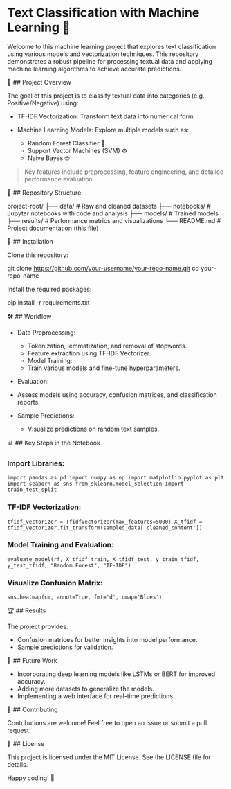 # Text Classification with Machine Learning 🚀

Welcome to this machine learning project that explores text classification using various models and vectorization techniques. This repository demonstrates a robust pipeline for processing textual data and applying machine learning algorithms to achieve accurate predictions.

📝 ## Project Overview

The goal of this project is to classify textual data into categories (e.g., Positive/Negative) using:

- TF-IDF Vectorization: Transform text data into numerical form.

- Machine Learning Models: Explore multiple models such as:
    - Random Forest Classifier 🌲
    - Support Vector Machines (SVM) ⚙️
    - Naive Bayes 🤓

> Key features include preprocessing, feature engineering, and detailed performance evaluation.

📂 ## Repository Structure

project-root/
├── data/                   # Raw and cleaned datasets
├── notebooks/              # Jupyter notebooks with code and analysis
├── models/                 # Trained models
├── results/                # Performance metrics and visualizations
└── README.md               # Project documentation (this file)

🔧 ## Installation

Clone this repository:

git clone https://github.com/your-username/your-repo-name.git
cd your-repo-name

Install the required packages:

pip install -r requirements.txt

🛠️ ## Workflow

- Data Preprocessing:
  - Tokenization, lemmatization, and removal of stopwords.
  - Feature extraction using TF-IDF Vectorizer.
  - Model Training:
  - Train various models and fine-tune hyperparameters.

- Evaluation:
-   Assess models using accuracy, confusion matrices, and classification reports.

- Sample Predictions:
  - Visualize predictions on random text samples.

📊 ## Key Steps in the Notebook

### Import Libraries:

`import pandas as pd
import numpy as np
import matplotlib.pyplot as plt
import seaborn as sns
from sklearn.model_selection import train_test_split`

### TF-IDF Vectorization:

`tfidf_vectorizer = TfidfVectorizer(max_features=5000)
X_tfidf = tfidf_vectorizer.fit_transform(sampled_data['cleaned_content'])`

### Model Training and Evaluation:

`evaluate_model(rf, X_tfidf_train, X_tfidf_test, y_train_tfidf, y_test_tfidf, "Random Forest", "TF-IDF")`

### Visualize Confusion Matrix:

`sns.heatmap(cm, annot=True, fmt='d', cmap='Blues')`

🏆 ## Results

The project provides:

- Confusion matrices for better insights into model performance.
- Sample predictions for validation.

🌟 ## Future Work

- Incorporating deep learning models like LSTMs or BERT for improved accuracy.
- Adding more datasets to generalize the models.
- Implementing a web interface for real-time predictions.

🤝 ## Contributing

Contributions are welcome! Feel free to open an issue or submit a pull request.

📜 ## License

This project is licensed under the MIT License. See the LICENSE file for details.

Happy coding! 🎉
